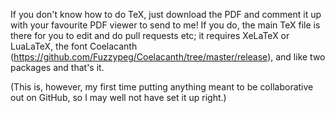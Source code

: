 If you don't know how to do TeX, just download the PDF and comment it up with your favourite PDF viewer to send to me! If you do, the main TeX file is there for you to edit and do pull requests etc; it requires XeLaTeX or LuaLaTeX, the font Coelacanth (https://github.com/Fuzzypeg/Coelacanth/tree/master/release), and like two packages and that's it.

(This is, however, my first time putting anything meant to be collaborative out on GitHub, so I may well not have set it up right.)
